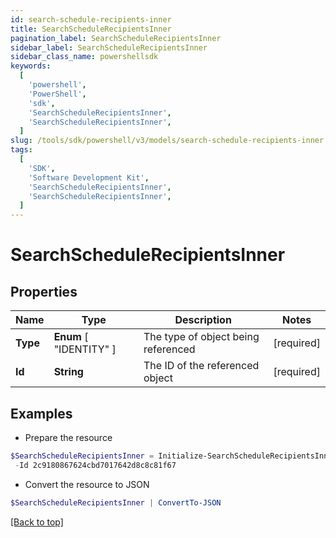 ```yaml
---
id: search-schedule-recipients-inner
title: SearchScheduleRecipientsInner
pagination_label: SearchScheduleRecipientsInner
sidebar_label: SearchScheduleRecipientsInner
sidebar_class_name: powershellsdk
keywords:
  [
    'powershell',
    'PowerShell',
    'sdk',
    'SearchScheduleRecipientsInner',
    'SearchScheduleRecipientsInner',
  ]
slug: /tools/sdk/powershell/v3/models/search-schedule-recipients-inner
tags:
  [
    'SDK',
    'Software Development Kit',
    'SearchScheduleRecipientsInner',
    'SearchScheduleRecipientsInner',
  ]
---
```


# SearchScheduleRecipientsInner

## Properties

| Name | Type | Description | Notes |
| --- | --- | --- | --- |
| **Type** | **Enum** [ "IDENTITY" ] | The type of object being referenced | [required] |
| **Id** | **String** | The ID of the referenced object | [required] |

## Examples

- Prepare the resource

```powershell
$SearchScheduleRecipientsInner = Initialize-SearchScheduleRecipientsInner  -Type IDENTITY `
 -Id 2c9180867624cbd7017642d8c8c81f67
```

- Convert the resource to JSON

```powershell
$SearchScheduleRecipientsInner | ConvertTo-JSON
```

[[Back to top]](#)
